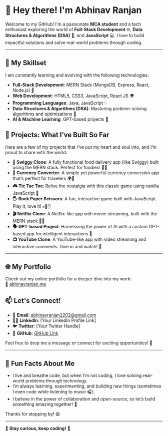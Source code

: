 # 👋 Hey there! I'm Abhinav Ranjan

Welcome to my GitHub! I'm a passionate **MCA student** and a tech enthusiast exploring the world of **Full-Stack Development** 🌐, **Data Structures & Algorithms (DSA)** 🧠, and **JavaScript** 💻. I love to build impactful solutions and solve real-world problems through coding. 

---

## 🚀 My Skillset

I am constantly learning and evolving with the following technologies:

- **Full-Stack Development**: MERN Stack (MongoDB, Express, React, Node.js) 💪
- **Web Development**: HTML5, CSS3, JavaScript, React JS 🌍
- **Programming Languages**: Java, JavaScript 💡
- **Data Structures & Algorithms (DSA)**: Mastering problem-solving algorithms and optimizations 🧩
- **AI & Machine Learning**: GPT-based projects 🤖

## 💼 Projects: What I’ve Built So Far

Here are a few of my projects that I’ve put my heart and soul into, and I’m proud to share with the world:

- **🍔 Swiggy Clone**: A fully functional food delivery app (like Swiggy) built using the MERN stack. Perfect for foodies! 🚗💨
- **💱 Currency Converter**: A simple yet powerful currency conversion app that’s perfect for travelers 🌍💸
- **🎮 Tic Tac Toe**: Relive the nostalgia with this classic game using vanilla JavaScript 🤖
- **🖐️ Rock Paper Scissors**: A fun, interactive game built with JavaScript. Play it, love it! ✊🤚✋
- **🎬 Netflix Clone**: A Netflix-like app with movie streaming, built with the MERN stack 🎥🍿
- **🗣️ GPT-based Project**: Harnessing the power of AI with a custom GPT-based app for intelligent interactions 🤖
- **📺 YouTube Clone**: A YouTube-like app with video streaming and interactive comments. Dive in and watch! 🎥

---

## 🌐 My Portfolio

Check out my online portfolio for a deeper dive into my work:  
🔗 [abhinavranjan.me](https://abhinavranjan.me)

## 📫 Let's Connect!

- 💌 **Email**: abhinavranjan2202@gmail.com
- 🧑‍💻 **LinkedIn**: [Your LinkedIn Profile Link]
- 🐦 **Twitter**: [Your Twitter Handle]
- 📲 **GitHub**: [GitHub Link](https://github.com/abhinavranjan23)

Feel free to drop me a message or connect for exciting opportunities! 🚀

---

## 🔧 Fun Facts About Me

- I live and breathe code, but when I'm not coding, I love solving real-world problems through technology.
- I’m always learning, experimenting, and building new things (sometimes I even code while listening to music 🎧).
- I believe in the power of collaboration and open-source, so let’s build something amazing together! 🤝

Thanks for stopping by! 😄

---

🌟 **Stay curious, keep coding!** 🌟

